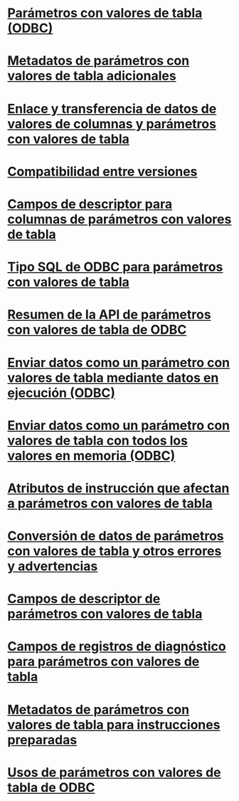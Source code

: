 # [Parámetros con valores de tabla (ODBC)](table-valued-parameters-odbc.md)

# [Metadatos de parámetros con valores de tabla adicionales](additional-table-valued-parameter-metadata.md)
# [Enlace y transferencia de datos de valores de columnas y parámetros con valores de tabla](binding-and-data-transfer-of-table-valued-parameters-and-column-values.md)
# [Compatibilidad entre versiones](cross-version-compatibility.md)
# [Campos de descriptor para columnas de parámetros con valores de tabla](descriptor-fields-for-table-valued-parameter-constituent-columns.md)
# [Tipo SQL de ODBC para parámetros con valores de tabla](odbc-sql-type-for-table-valued-parameters.md)
# [Resumen de la API de parámetros con valores de tabla de ODBC](odbc-table-valued-parameter-api-summary.md)
# [Enviar datos como un parámetro con valores de tabla mediante datos en ejecución (ODBC)](sending-data-as-a-table-valued-parameter-using-data-at-execution-odbc.md)
# [Enviar datos como un parámetro con valores de tabla con todos los valores en memoria (ODBC)](sending-data-as-a-table-valued-parameter-with-all-values-in-memory-odbc.md)
# [Atributos de instrucción que afectan a parámetros con valores de tabla](statement-attributes-that-affect-table-valued-parameters.md)
# [Conversión de datos de parámetros con valores de tabla y otros errores y advertencias](table-valued-parameter-data-conversion-and-other-errors-and-warnings.md)
# [Campos de descriptor de parámetros con valores de tabla](table-valued-parameter-descriptor-fields.md)
# [Campos de registros de diagnóstico para parámetros con valores de tabla](table-valued-parameter-diagnostic-record-fields.md)
# [Metadatos de parámetros con valores de tabla para instrucciones preparadas](table-valued-parameter-metadata-for-prepared-statements.md)
# [Usos de parámetros con valores de tabla de ODBC](uses-of-odbc-table-valued-parameters.md)
